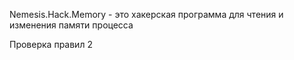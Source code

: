 Nemesis.Hack.Memory - это хакерская программа для чтения и изменения памяти процесса


Проверка правил 2
